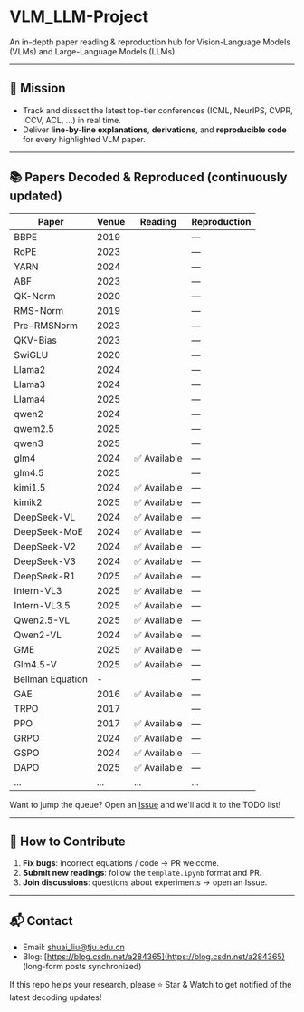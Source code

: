 # VLM_LLM-Project

An in-depth paper reading & reproduction hub for Vision-Language Models (VLMs) and Large-Language Models (LLMs)

---

## 🎯 Mission
- Track and dissect the latest top-tier conferences (ICML, NeurIPS, CVPR, ICCV, ACL, ...) in real time.
- Deliver **line-by-line explanations**, **derivations**, and **reproducible code** for every highlighted VLM paper.

---

## 📚 Papers Decoded & Reproduced (continuously updated)
| Paper | Venue | Reading | Reproduction |
|---|---|---|---|
| BBPE | 2019 |  | — |
| RoPE | 2023 |  | — |
| YARN | 2024 |  | — |
| ABF | 2023 |  | — |
| QK-Norm | 2020 |  | — |
| RMS-Norm | 2019 |  | — |
| Pre-RMSNorm | 2023 |  | — |
| QKV-Bias | 2023 |  | — |
| SwiGLU | 2020 |  | — |
| Llama2 | 2024 |  | — |
| Llama3 | 2024 |  | — |
| Llama4 | 2025 |  | — |
| qwen2 | 2024 |  | — |
| qwem2.5 | 2025 |  | — |
| qwen3 | 2025 |  | — |
| glm4 | 2024 | ✅ Available | — |
| glm4.5 | 2025 |  | — |
| kimi1.5 | 2024 | ✅ Available | — |
| kimik2 | 2025 | ✅ Available | — |
| DeepSeek-VL | 2024 | ✅ Available | — |
| DeepSeek-MoE | 2024 | ✅ Available | — |
| DeepSeek-V2 | 2024 | ✅ Available | — |
| DeepSeek-V3 | 2024 | ✅ Available | — |
| DeepSeek-R1 | 2025 | ✅ Available | — |
| Intern-VL3 | 2025 | ✅ Available | — |
| Intern-VL3.5 | 2025 | ✅ Available | — |
| Qwen2.5-VL | 2025 | ✅ Available | — |
| Qwen2-VL | 2024 | ✅ Available | — |
| GME | 2025 | ✅ Available | — |
| Glm4.5-V | 2025 | ✅ Available | — |
| Bellman Equation | - |  | — |
| GAE | 2016 | ✅ Available | — |
| TRPO | 2017 |  | — |
| PPO | 2017 | ✅ Available | — |
| GRPO | 2024 | ✅ Available | — |
| GSPO | 2024 | ✅ Available | — |
| DAPO | 2025 | ✅ Available | — |
| ... | ... | ... | ... |

Want to jump the queue? Open an [Issue](https://github.com/liushuai35/VLM_Proj/issues) and we'll add it to the TODO list!

---

## 🤝 How to Contribute
1. **Fix bugs**: incorrect equations / code → PR welcome.
2. **Submit new readings**: follow the `template.ipynb` format and PR.
3. **Join discussions**: questions about experiments → open an Issue.

---

## 📬 Contact
- Email: shuai_liu@tju.edu.cn
- Blog: [https://blog.csdn.net/a284365](https://blog.csdn.net/a284365) (long-form posts synchronized)

If this repo helps your research, please ⭐ Star & Watch to get notified of the latest decoding updates!

